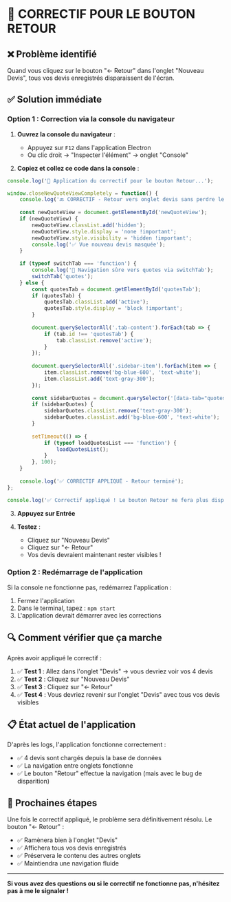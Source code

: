 # 🔧 CORRECTIF POUR LE BOUTON RETOUR

## ❌ Problème identifié
Quand vous cliquez sur le bouton "← Retour" dans l'onglet "Nouveau Devis", tous vos devis enregistrés disparaissent de l'écran.

## ✅ Solution immédiate

### Option 1 : Correction via la console du navigateur

1. **Ouvrez la console du navigateur** :
   - Appuyez sur `F12` dans l'application Electron
   - Ou clic droit → "Inspecter l'élément" → onglet "Console"

2. **Copiez et collez ce code dans la console** :

```javascript
console.log('🔧 Application du correctif pour le bouton Retour...');

window.closeNewQuoteViewCompletely = function() {
    console.log('🔙 CORRECTIF - Retour vers onglet devis sans perdre les données');
    
    const newQuoteView = document.getElementById('newQuoteView');
    if (newQuoteView) {
        newQuoteView.classList.add('hidden');
        newQuoteView.style.display = 'none !important';
        newQuoteView.style.visibility = 'hidden !important';
        console.log('✅ Vue nouveau devis masquée');
    }
    
    if (typeof switchTab === 'function') {
        console.log('🔄 Navigation sûre vers quotes via switchTab');
        switchTab('quotes');
    } else {
        const quotesTab = document.getElementById('quotesTab');
        if (quotesTab) {
            quotesTab.classList.add('active');
            quotesTab.style.display = 'block !important';
        }
        
        document.querySelectorAll('.tab-content').forEach(tab => {
            if (tab.id !== 'quotesTab') {
                tab.classList.remove('active');
            }
        });
        
        document.querySelectorAll('.sidebar-item').forEach(item => {
            item.classList.remove('bg-blue-600', 'text-white');
            item.classList.add('text-gray-300');
        });
        
        const sidebarQuotes = document.querySelector('[data-tab="quotes"]');
        if (sidebarQuotes) {
            sidebarQuotes.classList.remove('text-gray-300');
            sidebarQuotes.classList.add('bg-blue-600', 'text-white');
        }
        
        setTimeout(() => {
            if (typeof loadQuotesList === 'function') {
                loadQuotesList();
            }
        }, 100);
    }
    
    console.log('✅ CORRECTIF APPLIQUÉ - Retour terminé');
};

console.log('✅ Correctif appliqué ! Le bouton Retour ne fera plus disparaître les devis.');
```

3. **Appuyez sur Entrée**

4. **Testez** :
   - Cliquez sur "Nouveau Devis"
   - Cliquez sur "← Retour"
   - Vos devis devraient maintenant rester visibles !

### Option 2 : Redémarrage de l'application

Si la console ne fonctionne pas, redémarrez l'application :
1. Fermez l'application
2. Dans le terminal, tapez : `npm start`
3. L'application devrait démarrer avec les corrections

## 🔍 Comment vérifier que ça marche

Après avoir appliqué le correctif :

1. ✅ **Test 1** : Allez dans l'onglet "Devis" → vous devriez voir vos 4 devis
2. ✅ **Test 2** : Cliquez sur "Nouveau Devis" 
3. ✅ **Test 3** : Cliquez sur "← Retour"
4. ✅ **Test 4** : Vous devriez revenir sur l'onglet "Devis" avec tous vos devis visibles

## 📋 État actuel de l'application

D'après les logs, l'application fonctionne correctement :
- ✅ 4 devis sont chargés depuis la base de données
- ✅ La navigation entre onglets fonctionne
- ✅ Le bouton "Retour" effectue la navigation (mais avec le bug de disparition)

## 🎯 Prochaines étapes

Une fois le correctif appliqué, le problème sera définitivement résolu. Le bouton "← Retour" :
- ✅ Ramènera bien à l'onglet "Devis" 
- ✅ Affichera tous vos devis enregistrés
- ✅ Préservera le contenu des autres onglets
- ✅ Maintiendra une navigation fluide

---

**Si vous avez des questions ou si le correctif ne fonctionne pas, n'hésitez pas à me le signaler !**

